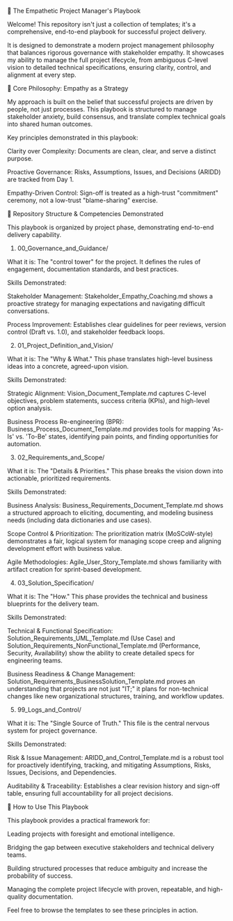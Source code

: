 🚀 The Empathetic Project Manager's Playbook

Welcome! This repository isn't just a collection of templates; it's a comprehensive, end-to-end playbook for successful project delivery.

It is designed to demonstrate a modern project management philosophy that balances rigorous governance with stakeholder empathy. It showcases my ability to manage the full project lifecycle, from ambiguous C-level vision to detailed technical specifications, ensuring clarity, control, and alignment at every step.

🌟 Core Philosophy: Empathy as a Strategy

My approach is built on the belief that successful projects are driven by people, not just processes. This playbook is structured to manage stakeholder anxiety, build consensus, and translate complex technical goals into shared human outcomes.

Key principles demonstrated in this playbook:

Clarity over Complexity: Documents are clean, clear, and serve a distinct purpose.

Proactive Governance: Risks, Assumptions, Issues, and Decisions (ARIDD) are tracked from Day 1.

Empathy-Driven Control: Sign-off is treated as a high-trust "commitment" ceremony, not a low-trust "blame-sharing" exercise.

📂 Repository Structure & Competencies Demonstrated

This playbook is organized by project phase, demonstrating end-to-end delivery capability.

1. 00_Governance_and_Guidance/

What it is: The "control tower" for the project. It defines the rules of engagement, documentation standards, and best practices.

Skills Demonstrated:

Stakeholder Management: Stakeholder_Empathy_Coaching.md shows a proactive strategy for managing expectations and navigating difficult conversations.

Process Improvement: Establishes clear guidelines for peer reviews, version control (Draft vs. 1.0), and stakeholder feedback loops.

2. 01_Project_Definition_and_Vision/

What it is: The "Why & What." This phase translates high-level business ideas into a concrete, agreed-upon vision.

Skills Demonstrated:

Strategic Alignment: Vision_Document_Template.md captures C-level objectives, problem statements, success criteria (KPIs), and high-level option analysis.

Business Process Re-engineering (BPR): Business_Process_Document_Template.md provides tools for mapping 'As-Is' vs. 'To-Be' states, identifying pain points, and finding opportunities for automation.

3. 02_Requirements_and_Scope/

What it is: The "Details & Priorities." This phase breaks the vision down into actionable, prioritized requirements.

Skills Demonstrated:

Business Analysis: Business_Requirements_Document_Template.md shows a structured approach to eliciting, documenting, and modeling business needs (including data dictionaries and use cases).

Scope Control & Prioritization: The prioritization matrix (MoSCoW-style) demonstrates a fair, logical system for managing scope creep and aligning development effort with business value.

Agile Methodologies: Agile_User_Story_Template.md shows familiarity with artifact creation for sprint-based development.

4. 03_Solution_Specification/

What it is: The "How." This phase provides the technical and business blueprints for the delivery team.

Skills Demonstrated:

Technical & Functional Specification: Solution_Requirements_UML_Template.md (Use Case) and Solution_Requirements_NonFunctional_Template.md (Performance, Security, Availability) show the ability to create detailed specs for engineering teams.

Business Readiness & Change Management: Solution_Requirements_BusinessSolution_Template.md proves an understanding that projects are not just "IT;" it plans for non-technical changes like new organizational structures, training, and workflow updates.

5. 99_Logs_and_Control/

What it is: The "Single Source of Truth." This file is the central nervous system for project governance.

Skills Demonstrated:

Risk & Issue Management: ARIDD_and_Control_Template.md is a robust tool for proactively identifying, tracking, and mitigating Assumptions, Risks, Issues, Decisions, and Dependencies.

Auditability & Traceability: Establishes a clear revision history and sign-off table, ensuring full accountability for all project decisions.

💼 How to Use This Playbook

This playbook provides a practical framework for:

Leading projects with foresight and emotional intelligence.

Bridging the gap between executive stakeholders and technical delivery teams.

Building structured processes that reduce ambiguity and increase the probability of success.

Managing the complete project lifecycle with proven, repeatable, and high-quality documentation.

Feel free to browse the templates to see these principles in action.
